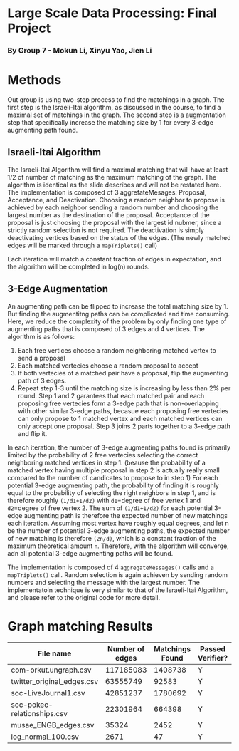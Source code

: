 # Large Scale Data Processing: Final Project
### By Group 7 - Mokun Li, Xinyu Yao, Jien Li


# Methods
Out group is using two-step process to find the matchings in a graph. The first step is the Israeli-Itai algorithm, as discussed in the course, to find a maximal set of matchings in the graph. The second step is a augmentation step that specifically increase the matching size by 1 for every 3-edge augmenting path found.

## Israeli-Itai Algorithm
The Israeli-Itai Algorithm will find a maximal matching that will have at least 1/2 of number of matching as the maximum matching of the graph. The algorithm is identical as the slide describes and will not be restated here.
The implementation is composed of 3 aggrefateMesages: Proposal, Acceptance, and Deactivation. Choosing a random neighbor to propose is achieved by each neighbor sending a random number and choosing the largest number as the destination of the proposal. Acceptance of the proposal is just choosing the proposal with the largest id nubmer, since a strictly random selection is not required. The deactivation is simply deactivating vertices based on the status of the edges. (The newly matched edges will be marked through a `mapTriplets()` call)

Each iteration will match a constant fraction of edges in expectation, and the algorithm will be completed in log(n) rounds.

## 3-Edge Augmentation
An augmenting path can be flipped to increase the total matching size by 1. But finding the augmentitng paths can be complicated and time consuming. Here, we reduce the complexity of the problem by only finding one type of augmenting paths that is composed of 3 edges and 4 vertices. The algorithm is as follows:
 1. Each free vertices choose a random neighboring matched vertex to send a proposal
 2. Each matched vertecies choose a random proposal to accept
 3. If both vertecies of a matched pair have a proposal, flip the augmenting path of 3 edges.
 4. Repeat step 1-3 until the matching size is increasing by less than 2% per round.
Step 1 and 2 garantees that each matched pair and each proposing free vertecies form a 3-edge path that is non-overlapping with other similar 3-edge paths, becasue each proposing free vertecies can only propose to 1 matched vertex and each matched vertices can only accept one proposal. Step 3 joins 2 parts together to a 3-edge path and flip it.

In each iteration, the number of 3-edge augmenting paths found is primarily limited by the probability of 2 free vertecies selecting the correct neighboring matched vertices in step 1. (beause the probability of a matched vertex having multiple proposal in step 2 is actually really small compared to the number of candicates to propose to in step 1) For each potential 3-edge augmenting path, the probability of finding it is roughly equal to the probability of selecting the right neighbors in step 1, and is therefore roughly `(1/d1+1/d2)` with `d1`=degree of free vertex 1 and `d2`=degree of free vertex 2. The sum of `(1/d1+1/d2)` for each potential 3-edge augmenting path is therefore the expected number of new matchings each iteration. Assuming most vertex have roughly equal degrees, and let n be the number of potential 3-edge augmenting paths, the expected number of new matching is therefore `(2n/d)`, which is a constant fraction of the maximum theoretical amount `n`. Therefore, with the algorithm will converge, adn all potential 3-edge augmenting paths will be found.


The implementation is composed of 4 `aggregateMessages()` calls and a `mapTriplets()` call. Random selection is again achieven by sending random numbers and selecting the message with the largest number. The implementatoin technique is very similar to that of the Israeli-Itai Algorithm, and please refer to the original code for more detail.


# Graph matching Results

|           File name           |        Number of edges |        Matchings Found       |        Passed Verifier?       |     Time (sec)            |
| ------------------------------| -------------------| ---------------------------- | ---------------------------- |----------------------------|
| com-orkut.ungraph.csv         | 117185083                    | 1408738                      | Y                            |            |
| twitter_original_edges.csv    | 63555749                     | 92583                     |Y                                |            |
| soc-LiveJournal1.csv          | 42851237                     | 1780692                    | Y                              |            |
| soc-pokec-relationships.csv   | 22301964                     | 664398                    | Y                               |            |
| musae_ENGB_edges.csv          | 35324                        | 2452                    | Y                                 | 38           |
| log_normal_100.csv            | 2671                         | 47                     | Y                                  | 27          |







